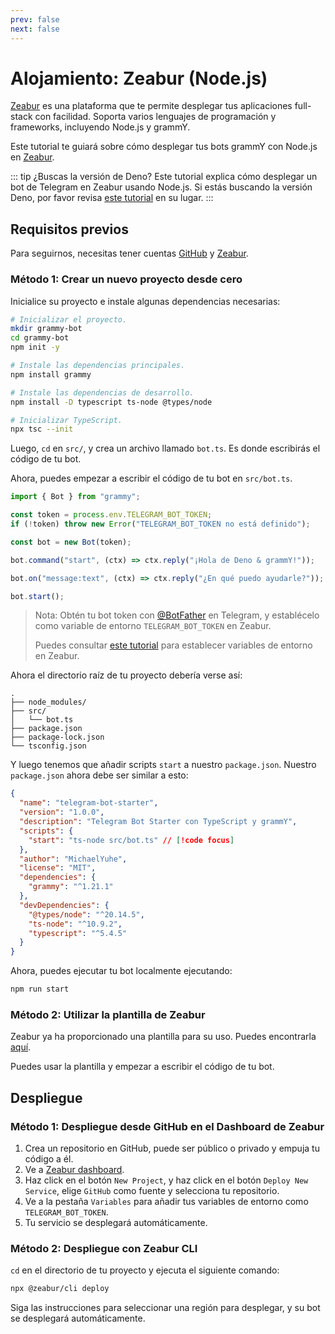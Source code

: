 ```yaml
---
prev: false
next: false
---
```


# Alojamiento: Zeabur (Node.js)

[Zeabur](https://zeabur.com) es una plataforma que te permite desplegar tus
aplicaciones full-stack con facilidad. Soporta varios lenguajes de programación
y frameworks, incluyendo Node.js y grammY.

Este tutorial te guiará sobre cómo desplegar tus bots grammY con Node.js en
[Zeabur](https://zeabur.com).

::: tip ¿Buscas la versión de Deno? Este tutorial explica cómo desplegar un bot
de Telegram en Zeabur usando Node.js. Si estás buscando la versión Deno, por
favor revisa [este tutorial](./zeabur-deno) en su lugar. :::

## Requisitos previos

Para seguirnos, necesitas tener cuentas [GitHub](https://github.com) y
[Zeabur](https://zeabur.com).

### Método 1: Crear un nuevo proyecto desde cero

Inicialice su proyecto e instale algunas dependencias necesarias:

```sh
# Inicializar el proyecto.
mkdir grammy-bot
cd grammy-bot
npm init -y

# Instale las dependencias principales.
npm install grammy

# Instale las dependencias de desarrollo.
npm install -D typescript ts-node @types/node

# Inicializar TypeScript.
npx tsc --init
```

Luego, `cd` en `src/`, y crea un archivo llamado `bot.ts`. Es donde escribirás
el código de tu bot.

Ahora, puedes empezar a escribir el código de tu bot en `src/bot.ts`.

```ts
import { Bot } from "grammy";

const token = process.env.TELEGRAM_BOT_TOKEN;
if (!token) throw new Error("TELEGRAM_BOT_TOKEN no está definido");

const bot = new Bot(token);

bot.command("start", (ctx) => ctx.reply("¡Hola de Deno & grammY!"));

bot.on("message:text", (ctx) => ctx.reply("¿En qué puedo ayudarle?"));

bot.start();
```

> Nota: Obtén tu bot token con [@BotFather](https://t.me/BotFather) en Telegram,
> y establécelo como variable de entorno `TELEGRAM_BOT_TOKEN` en Zeabur.
>
> Puedes consultar
> [este tutorial](https://zeabur.com/docs/en-US/deploy/variables) para
> establecer variables de entorno en Zeabur.

Ahora el directorio raíz de tu proyecto debería verse así:

```asciiart:no-line-numbers
.
├── node_modules/
├── src/
│   └── bot.ts
├── package.json
├── package-lock.json
└── tsconfig.json
```

Y luego tenemos que añadir scripts `start` a nuestro `package.json`. Nuestro
`package.json` ahora debe ser similar a esto:

```json
{
  "name": "telegram-bot-starter",
  "version": "1.0.0",
  "description": "Telegram Bot Starter con TypeScript y grammY",
  "scripts": {
    "start": "ts-node src/bot.ts" // [!code focus]
  },
  "author": "MichaelYuhe",
  "license": "MIT",
  "dependencies": {
    "grammy": "^1.21.1"
  },
  "devDependencies": {
    "@types/node": "^20.14.5",
    "ts-node": "^10.9.2",
    "typescript": "^5.4.5"
  }
}
```

Ahora, puedes ejecutar tu bot localmente ejecutando:

```sh
npm run start
```

### Método 2: Utilizar la plantilla de Zeabur

Zeabur ya ha proporcionado una plantilla para su uso. Puedes encontrarla
[aquí](https://github.com/zeabur/telegram-bot-starter).

Puedes usar la plantilla y empezar a escribir el código de tu bot.

## Despliegue

### Método 1: Despliegue desde GitHub en el Dashboard de Zeabur

1. Crea un repositorio en GitHub, puede ser público o privado y empuja tu código
   a él.
2. Ve a [Zeabur dashboard](https://dash.zeabur.com).
3. Haz click en el botón `New Project`, y haz click en el botón
   `Deploy New Service`, elige `GitHub` como fuente y selecciona tu repositorio.
4. Ve a la pestaña `Variables` para añadir tus variables de entorno como
   `TELEGRAM_BOT_TOKEN`.
5. Tu servicio se desplegará automáticamente.

### Método 2: Despliegue con Zeabur CLI

`cd` en el directorio de tu proyecto y ejecuta el siguiente comando:

```sh
npx @zeabur/cli deploy
```

Siga las instrucciones para seleccionar una región para desplegar, y su bot se
desplegará automáticamente.
